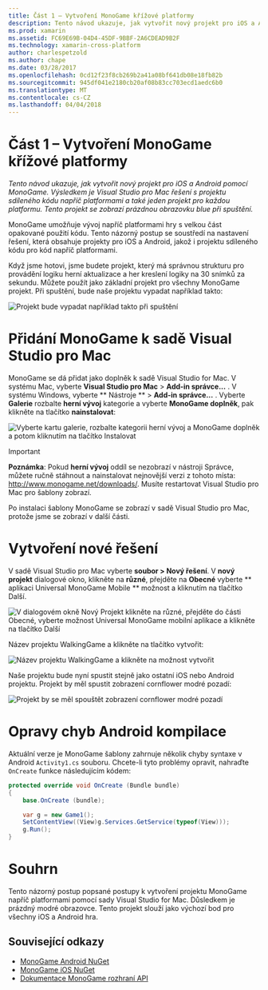 ```yaml
---
title: Část 1 – Vytvoření MonoGame křížové platformy
description: Tento návod ukazuje, jak vytvořit nový projekt pro iOS a Android pomocí MonoGame. Výsledkem je Visual Studio pro Mac řešení s projektu sdíleného kódu napříč platformami a také jeden projekt pro každou platformu. Tento projekt se zobrazí prázdnou obrazovku blue při spuštění.
ms.prod: xamarin
ms.assetid: FC69E69B-04D4-45DF-9BBF-2A6CDEAD9B2F
ms.technology: xamarin-cross-platform
author: charlespetzold
ms.author: chape
ms.date: 03/28/2017
ms.openlocfilehash: 0cd12f23f8cb269b2a41a08bf641db08e18fb82b
ms.sourcegitcommit: 945df041e2180cb20af08b83cc703ecd1aedc6b0
ms.translationtype: MT
ms.contentlocale: cs-CZ
ms.lasthandoff: 04/04/2018
---
```

# <a name="part-1--creating-a-cross-platform-monogame"></a>Část 1 – Vytvoření MonoGame křížové platformy

_Tento návod ukazuje, jak vytvořit nový projekt pro iOS a Android pomocí MonoGame. Výsledkem je Visual Studio pro Mac řešení s projektu sdíleného kódu napříč platformami a také jeden projekt pro každou platformu. Tento projekt se zobrazí prázdnou obrazovku blue při spuštění._

MonoGame umožňuje vývoj napříč platformami hry s velkou část opakované použití kódu. Tento názorný postup se soustředí na nastavení řešení, která obsahuje projekty pro iOS a Android, jakož i projektu sdíleného kódu pro kód napříč platformami.

Když jsme hotovi, jsme budete projekt, který má správnou strukturu pro provádění logiku herní aktualizace a her kreslení logiky na 30 snímků za sekundu. Můžete použít jako základní projekt pro všechny MonoGame projekt. Při spuštění, bude naše projektu vypadat například takto:

![](part1-images/image1.png "Projekt bude vypadat například takto při spuštění")


# <a name="adding-monogame-to-visual-studio-for-mac"></a>Přidání MonoGame k sadě Visual Studio pro Mac

MonoGame se dá přidat jako doplněk k sadě Visual Studio for Mac. V systému Mac, vyberte **Visual Studio pro Mac** > **Add-in správce...**  . V systému Windows, vyberte ** Nástroje ** > **Add-in správce...**  . Vyberte **Galerie** rozbalte **herní vývoj** kategorie a vyberte **MonoGame doplněk**, pak klikněte na tlačítko **nainstalovat**:

![](part1-images/image2.png "Vyberte kartu galerie, rozbalte kategorii herní vývoj a MonoGame doplněk a potom kliknutím na tlačítko Instalovat")

> [!IMPORTANT]
> **Poznámka**: Pokud **herní vývoj** oddíl se nezobrazí v nástroji Správce, můžete ručně stáhnout a nainstalovat nejnovější verzi z tohoto místa: http://www.monogame.net/downloads/. Musíte restartovat Visual Studio pro Mac pro šablony zobrazí.



Po instalaci šablony MonoGame se zobrazí v sadě Visual Studio pro Mac, protože jsme se zobrazí v další části.


# <a name="creating-a-new-solution"></a>Vytvoření nové řešení

V sadě Visual Studio pro Mac vyberte **soubor > Nový řešení**. V **nový projekt** dialogové okno, klikněte na **různé**, přejděte na **Obecné** vyberte ** aplikaci Universal MonoGame Mobile ** možnost a kliknutím na tlačítko Další.

![](part1-images/image3.png "V dialogovém okně Nový Projekt klikněte na různé, přejděte do části Obecné, vyberte možnost Universal MonoGame mobilní aplikace a klikněte na tlačítko Další")

Název projektu WalkingGame a klikněte na tlačítko vytvořit:

![](part1-images/image4.png "Název projektu WalkingGame a klikněte na možnost vytvořit")

Naše projektu bude nyní spustit stejně jako ostatní iOS nebo Android projektu. Projekt by měl spustit zobrazení cornflower modré pozadí:

![](part1-images/image5.png "Projekt by se měl spouštět zobrazení cornflower modré pozadí")


# <a name="fixing-android-compile-errors"></a>Opravy chyb Android kompilace

Aktuální verze je MonoGame šablony zahrnuje několik chyby syntaxe v Android `Activity1.cs` souboru. Chcete-li tyto problémy opravit, nahraďte `OnCreate` funkce následujícím kódem:


```csharp
protected override void OnCreate (Bundle bundle)
{
    base.OnCreate (bundle);

    var g = new Game1();
    SetContentView((View)g.Services.GetService(typeof(View)));
    g.Run();
}
```


# <a name="summary"></a>Souhrn

Tento názorný postup popsané postupy k vytvoření projektu MonoGame napříč platformami pomocí sady Visual Studio for Mac. Důsledkem je prázdný modré obrazovce. Tento projekt slouží jako výchozí bod pro všechny iOS a Android hra.

## <a name="related-links"></a>Související odkazy

- [MonoGame Android NuGet](https://www.nuget.org/packages/MonoGame.Framework.Android/)
- [MonoGame iOS NuGet](https://www.nuget.org/packages/MonoGame.Framework.iOS/)
- [Dokumentace MonoGame rozhraní API](http://www.monogame.net/documentation/?page=main)

